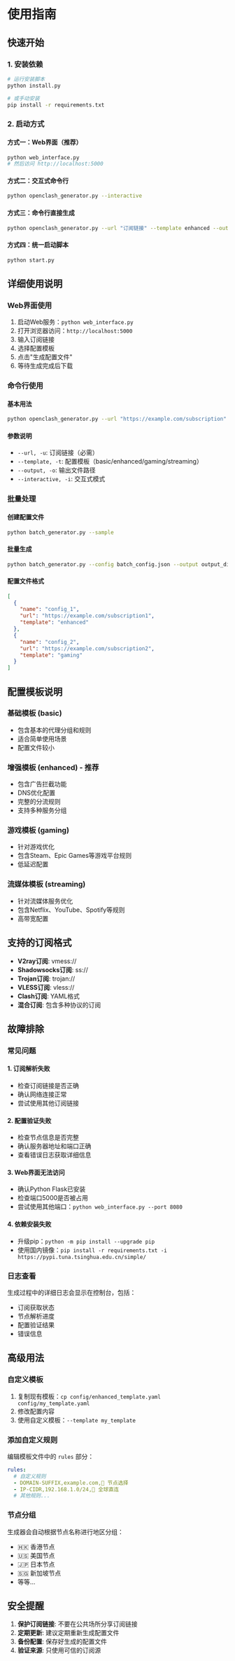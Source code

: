 # 使用指南

## 快速开始

### 1. 安装依赖

```bash
# 运行安装脚本
python install.py

# 或手动安装
pip install -r requirements.txt
```

### 2. 启动方式

#### 方式一：Web界面（推荐）
```bash
python web_interface.py
# 然后访问 http://localhost:5000
```

#### 方式二：交互式命令行
```bash
python openclash_generator.py --interactive
```

#### 方式三：命令行直接生成
```bash
python openclash_generator.py --url "订阅链接" --template enhanced --output config.yaml
```

#### 方式四：统一启动脚本
```bash
python start.py
```

## 详细使用说明

### Web界面使用

1. 启动Web服务：`python web_interface.py`
2. 打开浏览器访问：`http://localhost:5000`
3. 输入订阅链接
4. 选择配置模板
5. 点击"生成配置文件"
6. 等待生成完成后下载

### 命令行使用

#### 基本用法
```bash
python openclash_generator.py --url "https://example.com/subscription" --template enhanced
```

#### 参数说明
- `--url, -u`: 订阅链接（必需）
- `--template, -t`: 配置模板（basic/enhanced/gaming/streaming）
- `--output, -o`: 输出文件路径
- `--interactive, -i`: 交互式模式

### 批量处理

#### 创建配置文件
```bash
python batch_generator.py --sample
```

#### 批量生成
```bash
python batch_generator.py --config batch_config.json --output output_dir
```

#### 配置文件格式
```json
[
  {
    "name": "config_1",
    "url": "https://example.com/subscription1",
    "template": "enhanced"
  },
  {
    "name": "config_2",
    "url": "https://example.com/subscription2",
    "template": "gaming"
  }
]
```

## 配置模板说明

### 基础模板 (basic)
- 包含基本的代理分组和规则
- 适合简单使用场景
- 配置文件较小

### 增强模板 (enhanced) - 推荐
- 包含广告拦截功能
- DNS优化配置
- 完整的分流规则
- 支持多种服务分组

### 游戏模板 (gaming)
- 针对游戏优化
- 包含Steam、Epic Games等游戏平台规则
- 低延迟配置

### 流媒体模板 (streaming)
- 针对流媒体服务优化
- 包含Netflix、YouTube、Spotify等规则
- 高带宽配置

## 支持的订阅格式

- **V2ray订阅**: vmess://
- **Shadowsocks订阅**: ss://
- **Trojan订阅**: trojan://
- **VLESS订阅**: vless://
- **Clash订阅**: YAML格式
- **混合订阅**: 包含多种协议的订阅

## 故障排除

### 常见问题

#### 1. 订阅解析失败
- 检查订阅链接是否正确
- 确认网络连接正常
- 尝试使用其他订阅链接

#### 2. 配置验证失败
- 检查节点信息是否完整
- 确认服务器地址和端口正确
- 查看错误日志获取详细信息

#### 3. Web界面无法访问
- 确认Python Flask已安装
- 检查端口5000是否被占用
- 尝试使用其他端口：`python web_interface.py --port 8080`

#### 4. 依赖安装失败
- 升级pip：`python -m pip install --upgrade pip`
- 使用国内镜像：`pip install -r requirements.txt -i https://pypi.tuna.tsinghua.edu.cn/simple/`

### 日志查看

生成过程中的详细日志会显示在控制台，包括：
- 订阅获取状态
- 节点解析进度
- 配置验证结果
- 错误信息

## 高级用法

### 自定义模板

1. 复制现有模板：`cp config/enhanced_template.yaml config/my_template.yaml`
2. 修改配置内容
3. 使用自定义模板：`--template my_template`

### 添加自定义规则

编辑模板文件中的 `rules` 部分：
```yaml
rules:
  # 自定义规则
  - DOMAIN-SUFFIX,example.com,🚀 节点选择
  - IP-CIDR,192.168.1.0/24,🎯 全球直连
  # 其他规则...
```

### 节点分组

生成器会自动根据节点名称进行地区分组：
- 🇭🇰 香港节点
- 🇺🇸 美国节点
- 🇯🇵 日本节点
- 🇸🇬 新加坡节点
- 等等...

## 安全提醒

1. **保护订阅链接**: 不要在公共场所分享订阅链接
2. **定期更新**: 建议定期重新生成配置文件
3. **备份配置**: 保存好生成的配置文件
4. **验证来源**: 只使用可信的订阅源